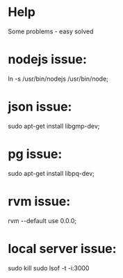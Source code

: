 # Help
Some problems - easy solved

# nodejs issue: 
 ln -s /usr/bin/nodejs /usr/bin/node;

# json issue: 
 sudo apt-get install libgmp-dev;

# pg issue: 
 sudo apt-get install libpq-dev;

# rvm issue: 
 rvm --default use 0.0.0;

# local server issue: 
 sudo kill sudo lsof -t -i:3000
